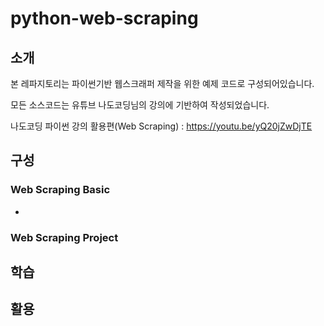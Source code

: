 # python-web-scraping
## 소개
본 레파지토리는 파이썬기반 웹스크래퍼 제작을 위한 예제 코드로 구성되어있습니다.

모든 소스코드는 유튜브 나도코딩님의 강의에 기반하여 작성되었습니다.

나도코딩 파이썬 강의 활용편(Web Scraping) : https://youtu.be/yQ20jZwDjTE
## 구성
### Web Scraping Basic
- 
### Web Scraping Project
## 학습
## 활용
